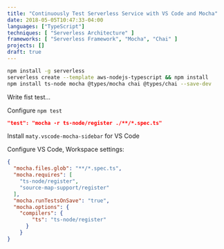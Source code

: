 ```yaml
---
title: "Continuously Test Serverless Service with VS Code and Mocha"
date: 2018-05-05T10:47:33-04:00
languages: ["TypeScript"]
techniques: [ "Serverless Architecture" ]
frameworks: [ "Serverless Framework", "Mocha", "Chai" ]
projects: []
draft: true
---
```


```bash
npm install -g serverless
serverless create --template aws-nodejs-typescript && npm install
npm install ts-node mocha @types/mocha chai @types/chai --save-dev
```

Write fist test...

Configure `npm test`

```json
"test": "mocha -r ts-node/register ./**/*.spec.ts"
```

Install `maty.vscode-mocha-sidebar` for VS Code

Configure VS Code, Workspace settings:

```json
{
  "mocha.files.glob": "**/*.spec.ts",
  "mocha.requires": [
    "ts-node/register",
    "source-map-support/register"
  ],
  "mocha.runTestsOnSave": "true",
  "mocha.options": {
    "compilers": {
        "ts": "ts-node/register"
      }
    }
}
```